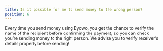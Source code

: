 ```yaml
---
title: Is it possible for me to send money to the wrong person?
position: 6
---
```


Every time you send money using Eyowo, you get the chance to verify the name of the recipient before confirming the payment, so you can check you’re sending money to the right person. We advise you to verify receiver’s details properly before sending!